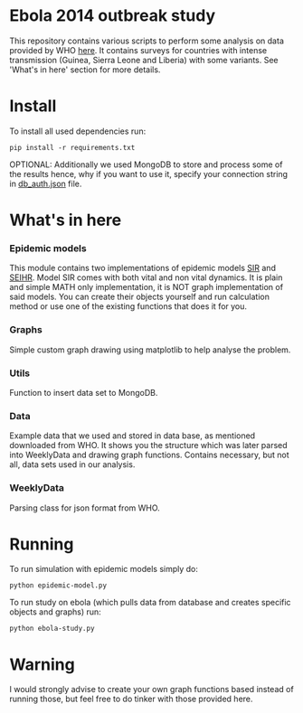 # Ebola 2014 outbreak study

This repository contains various scripts to perform some analysis on data provided by WHO [here](http://apps.who.int/gho/data/node.ebola-sitrep). 
It contains surveys for countries with intense transmission (Guinea, Sierra Leone and Liberia) with some variants. 
See 'What's in here' section for more details. 

# Install

To install all used dependencies run:
```
pip install -r requirements.txt
```

OPTIONAL:
Additionally we used MongoDB to store and process some of the results hence, why if you want to use it, specify your connection string in
[db_auth.json](db_auth.json) file.

# What's in here

### Epidemic models

This module contains two implementations of epidemic models [SIR](https://institutefordiseasemodeling.github.io/Documentation/general/model-sir.html) and [SEIHR](https://www.ncbi.nlm.nih.gov/pmc/articles/PMC6326236/ 
). Model SIR comes with both vital and non vital dynamics. It is plain and simple MATH only implementation, it is NOT graph implementation of said models.
You can create their objects yourself and run calculation method or use one of the existing functions that does it for you.

### Graphs

Simple custom graph drawing using matplotlib to help analyse the problem.

### Utils

Function to insert data set to MongoDB.

### Data

Example data that we used and stored in data base, as mentioned downloaded from WHO. It shows you the structure which was later parsed into WeeklyData and drawing graph functions. Contains 
necessary, but not all, data sets used in our analysis.

### WeeklyData
Parsing class for json format from WHO.

# Running

To run simulation with epidemic models simply do:
```
python epidemic-model.py
```

To run study on ebola (which pulls data from database and creates specific objects and graphs) run:
```
python ebola-study.py
```
# Warning
I would strongly advise to create your own graph functions based instead of running those, but feel free to do tinker with those provided here.

